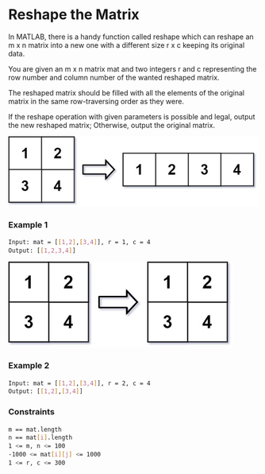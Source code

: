 # Reshape the Matrix

In MATLAB, there is a handy function called reshape which can reshape an m x n matrix into a new one with a different size r x c keeping its original data.

You are given an m x n matrix mat and two integers r and c representing the row number and column number of the wanted reshaped matrix.

The reshaped matrix should be filled with all the elements of the original matrix in the same row-traversing order as they were.

If the reshape operation with given parameters is possible and legal, output the new reshaped matrix; Otherwise, output the original matrix.

[![reshape1-grid](reshape1-grid.jpg)]()

### Example 1
```sh
Input: mat = [[1,2],[3,4]], r = 1, c = 4
Output: [[1,2,3,4]]
```

[![reshape2-grid](reshape2-grid.jpg)]()

### Example 2
```sh
Input: mat = [[1,2],[3,4]], r = 2, c = 4
Output: [[1,2],[3,4]]
```

### Constraints
```sh
m == mat.length
n == mat[i].length
1 <= m, n <= 100
-1000 <= mat[i][j] <= 1000
1 <= r, c <= 300
```
